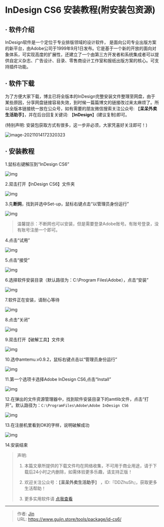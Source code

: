# InDesign CS6 安装教程(附安装包资源)


## · 软件介绍
InDesign软件是一个定位于专业排版领域的设计软件， 是面向公司专业出版方案的新平台，由Adobe公司于1999年9月1日发布。它是基于一个新的开放的面向对象体系，可实现高度的扩展性，还建立了一个由第三方开发者和系统集成者可以提供自定义杂志、广告设计、目录、零售商设计工作室和报纸出版方案的核心。可支持插件功能。

## · 软件下载
为了方便大家下载，博主已将全版本的InDesign完整安装文件整理至网盘，由于某些原因，分享网盘链接容易失效，到时候一篇篇博文的链接改过来太麻烦了。所以全版本链接统一放在公众号，如有需要的朋友微信搜索关注公众号: 【**呆呆外卖生活助手**】，并在后台回复关键词: 【**InDesign**】(建议复制)即可。

(特别声明: 安装包获取方式有很多，这一步非必须，大家凭喜好关注即可！)

![image-20211014172320323](https://img.gujin.store/img/image-20211014172320323.png)

## · 安装教程

1.鼠标右键解压到“InDesign CS6”

![img](https://img.gujin.store/img/v2-ad2809a9cdfc49a120577a9174496228_720w.png)



2.双击打开【InDesign CS6】文件夹

![img](https://img.gujin.store/img/v2-c36d2f898ff8969b32b095877bc25e09_720w.png)

3.先**断网**，找到并选中Set-up，鼠标右键点击“以管理员身份运行”

![img](https://img.gujin.store/img/v2-7ab931091c172727a31b091bdc8e8eb5_720w.png)

> 温馨提示：不断网也可以安装，但是需要登录Adobe账号。有账号登录，没有账号注册一个即可。

4.点击“试用”

![img](https://img.gujin.store/img/v2-e3264646188823aced5b66fdf913d89d_720w.png)

5.点击“接受”

![img](https://img.gujin.store/img/v2-86db5caf5927a0b8b2d9eb993ca3d5b7_720w.png)

6.选择软件安装目录（默认路径为：C:\Program Files\Adobe），点击“安装”

![img](https://img.gujin.store/img/v2-e0f4c1710eef96a33c7a5d5bf21ea539_720w.png)

7.软件正在安装，请耐心等待

![img](https://img.gujin.store/img/v2-43dad52233f1b251cc719732f1e5c980_720w.png)

8.点击“关闭”

![img](https://img.gujin.store/img/v2-8fe62ac644ab574e39fbc75a17f46833_720w.png)

9.双击打开【破解工具】文件夹

![img](https://img.gujin.store/img/v2-00b488202222dfd21cc86f617673a0e5_720w.png)



10.选中amtemu.v0.9.2，鼠标右键点击以“管理员身份运行”

![img](https://img.gujin.store/img/v2-ff15e67a703e631c947f7eaca9298569_720w.png)



11.第一个选项卡选择Adobe InDesign CS6,点击“Install”

![img](https://img.gujin.store/img/v2-85479ac885623ac9ba34d5b39593b038_720w.png)



12.在弹出的文件资源管理器中，找到软件安装目录下的amtlib文件，点击“打开”。默认路径为：`C:\ProgramFiles\Adobe\Adobe InDesign CS6`

![img](https://img.gujin.store/img/v2-265d1078ca07e181cda20153ec47fcea_720w.png)

13.在注册机里看到OK的字样，说明破解成功

![img](https://img.gujin.store/img/v2-449b79bb8f291ca6c226f5111dd304ac_720w.png)

14.安装结束




> 声明: 
>
> 1. 本篇文章所提供的下载文件均在网络收集，不可用于商业用途，请于下载后24小时之内删除，如需体验更多乐趣，请支持正版！
>
> 2. 欢迎关注公众号：【**呆呆外卖生活助手**】 ，ID:『DDZhuSh』，获取更多生活帮助！
>
> 3. 更多实用软件请  [点我查看](/tools)


---

> 作者: [Jin](https://img.gujin.store/img/favicon.ico)  
> URL: https://www.gujin.store/tools/package/id-cs6/  

